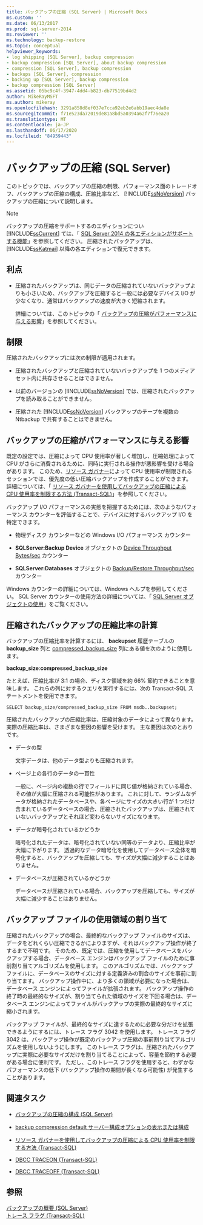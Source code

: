 ```yaml
---
title: バックアップの圧縮 (SQL Server) | Microsoft Docs
ms.custom: ''
ms.date: 06/13/2017
ms.prod: sql-server-2014
ms.reviewer: ''
ms.technology: backup-restore
ms.topic: conceptual
helpviewer_keywords:
- log shipping [SQL Server], backup compression
- backup compression [SQL Server], about backup compression
- compression [SQL Server], backup compression
- backups [SQL Server], compression
- backing up [SQL Server], backup compression
- backup compression [SQL Server]
ms.assetid: 05bc9c4f-3947-4dd4-b823-db77519bd4d2
author: MikeRayMSFT
ms.author: mikeray
ms.openlocfilehash: 3291a858d8ef037e7cca92eb2e6abb19aec4da8e
ms.sourcegitcommit: f71e523da72019de81a8bd5a0394a62f7f76ea20
ms.translationtype: MT
ms.contentlocale: ja-JP
ms.lasthandoff: 06/17/2020
ms.locfileid: "84959443"
---
```

# <a name="backup-compression-sql-server"></a>バックアップの圧縮 (SQL Server)
  このトピックでは、バックアップの圧縮の制限、パフォーマンス面のトレードオフ、バックアップの圧縮の構成、圧縮比率など、 [!INCLUDE[ssNoVersion](../../includes/ssnoversion-md.md)] バックアップの圧縮について説明します。  
  
> [!NOTE]  
>  バックアップの圧縮をサポートするのエディションについ [!INCLUDE[ssCurrent](../../includes/sscurrent-md.md)] ては、「 [SQL Server 2014 の各エディションがサポートする機能](../../getting-started/features-supported-by-the-editions-of-sql-server-2014.md)」を参照してください。 圧縮されたバックアップは、 [!INCLUDE[ssKatmai](../../includes/sskatmai-md.md)] 以降の各エディションで復元できます。  
  
  
##  <a name="benefits"></a><a name="Benefits"></a> 利点  
  
-   圧縮されたバックアップは、同じデータの圧縮されていないバックアップよりも小さいため、バックアップを圧縮すると一般には必要なデバイス I/O が少なくなり、通常はバックアップの速度が大きく短縮されます。  
  
     詳細については、このトピックの「 [バックアップの圧縮がパフォーマンスに与える影響](#PerfImpact)」を参照してください。  
  
  
##  <a name="restrictions"></a><a name="Restrictions"></a> 制限  
 圧縮されたバックアップには次の制限が適用されます。  
  
-   圧縮されたバックアップと圧縮されていないバックアップを 1 つのメディア セット内に共存させることはできません。  
  
-   以前のバージョンの [!INCLUDE[ssNoVersion](../../includes/ssnoversion-md.md)] では、圧縮されたバックアップを読み取ることができません。  
  
-   圧縮された [!INCLUDE[ssNoVersion](../../includes/ssnoversion-md.md)] バックアップのテープを複数の Ntbackup で共有することはできません。  
  
  
##  <a name="performance-impact-of-compressing-backups"></a><a name="PerfImpact"></a> バックアップの圧縮がパフォーマンスに与える影響  
 既定の設定では、圧縮によって CPU 使用率が著しく増加し、圧縮処理によって CPU がさらに消費されるために、同時に実行される操作が悪影響を受ける場合があります。 このため、[リソース ガバナー](../resource-governor/resource-governor.md)によって CPU 使用率が制限されるセッションでは、優先度の低い圧縮バックアップを作成することができます。 詳細については、「 [リソース ガバナーを使用してバックアップの圧縮による CPU 使用率を制限する方法 &#40;Transact-SQL&#41;](use-resource-governor-to-limit-cpu-usage-by-backup-compression-transact-sql.md)」を参照してください。  
  
 バックアップ I/O パフォーマンスの実態を把握するためには、次のようなパフォーマンス カウンターを評価することで、デバイスに対するバックアップ I/O を特定できます。  
  
-   物理ディスク カウンターなどの Windows I/O パフォーマンス カウンター  
  
-   **SQLServer:Backup Device** オブジェクトの [Device Throughput Bytes/sec](../performance-monitor/sql-server-backup-device-object.md) カウンター  
  
-   **SQLServer:Databases** オブジェクトの [Backup/Restore Throughput/sec](../performance-monitor/sql-server-databases-object.md) カウンター  
  
 Windows カウンターの詳細については、Windows ヘルプを参照してください。 SQL Server カウンターの使用方法の詳細については、「 [SQL Server オブジェクトの使用](../performance-monitor/use-sql-server-objects.md)」をご覧ください。  
  
  
##  <a name="calculate-the-compression-ratio-of-a-compressed-backup"></a><a name="CompressionRatio"></a> 圧縮されたバックアップの圧縮比率の計算  
 バックアップの圧縮比率を計算するには、 **backupset** 履歴テーブルの **backup_size** 列と [compressed_backup_size](/sql/relational-databases/system-tables/backupset-transact-sql) 列にある値を次のように使用します。  
  
 **backup_size**:**compressed_backup_size**  
  
 たとえば、圧縮比率が 3:1 の場合、ディスク領域を約 66% 節約できることを意味します。 これらの列に対するクエリを実行するには、次の Transact-SQL ステートメントを使用できます。  
  
```  
SELECT backup_size/compressed_backup_size FROM msdb..backupset;  
```  
  
 圧縮されたバックアップの圧縮比率は、圧縮対象のデータによって異なります。 実際の圧縮比率は、さまざまな要因の影響を受けます。 主な要因は次のとおりです。  
  
-   データの型  
  
     文字データは、他のデータ型よりも圧縮されます。  
  
-   ページ上の各行のデータの一貫性  
  
     一般に、ページ内の複数の行でフィールドに同じ値が格納されている場合、その値が大幅に圧縮される可能性があります。 これに対して、ランダムなデータが格納されたデータベースや、各ページにサイズの大きい行が 1 つだけ含まれているデータベースの場合、圧縮されたバックアップは、圧縮されていないバックアップとそれほど変わらないサイズになります。  
  
-   データが暗号化されているかどうか  
  
     暗号化されたデータは、暗号化されていない同等のデータより、圧縮比率が大幅に下がります。 透過的なデータ暗号化を使用してデータベース全体を暗号化すると、バックアップを圧縮しても、サイズが大幅に減少することはありません。  
  
-   データベースが圧縮されているかどうか  
  
     データベースが圧縮されている場合、バックアップを圧縮しても、サイズが大幅に減少することはありません。  
  
  
##  <a name="allocation-of-space-for-the-backup-file"></a><a name="Allocation"></a> バックアップ ファイルの使用領域の割り当て  
 圧縮されたバックアップの場合、最終的なバックアップ ファイルのサイズは、データをどれくらい圧縮できるかによりますが、それはバックアップ操作が終了するまで不明です。  そのため、既定では、圧縮を使用してデータベースをバックアップする場合、データベース エンジンはバックアップ ファイルのために事前割り当てアルゴリズムを使用します。 このアルゴリズムでは、バックアップ ファイルに、データベースのサイズに対する定義済みの割合のサイズを事前に割り当てます。 バックアップ操作中に、より多くの領域が必要になった場合は、データベース エンジンによってファイルが拡張されます。 バックアップ操作の終了時の最終的なサイズが、割り当てられた領域のサイズを下回る場合は、データベース エンジンによってファイルがバックアップの実際の最終的なサイズに縮小されます。  
  
 バックアップ ファイルが、最終的なサイズに達するために必要な分だけを拡張できるようにするには、トレース フラグ 3042 を使用します。 トレース フラグ 3042 は、バックアップ操作が既定のバックアップ圧縮の事前割り当てアルゴリズムを使用しないようにします。 このトレース フラグは、圧縮されたバックアップに実際に必要なサイズだけを割り当てることによって、容量を節約する必要がある場合に便利です。 ただし、このトレース フラグを使用すると、わずかなパフォーマンスの低下 (バックアップ操作の期間が長くなる可能性) が発生することがあります。  
  
##  <a name="related-tasks"></a><a name="RelatedTasks"></a> 関連タスク  
  
-   [バックアップの圧縮の構成 &#40;SQL Server&#41;](backup-compression-sql-server.md)  
  
-   [backup compression default サーバー構成オプションの表示または構成](../../database-engine/configure-windows/view-or-configure-the-backup-compression-default-server-configuration-option.md)  
  
-   [リソース ガバナーを使用してバックアップの圧縮による CPU 使用率を制限する方法 &#40;Transact-SQL&#41;](use-resource-governor-to-limit-cpu-usage-by-backup-compression-transact-sql.md)  
  
-   [DBCC TRACEON &#40;Transact-SQL&#41;](/sql/t-sql/database-console-commands/dbcc-traceon-transact-sql)  
  
-   [DBCC TRACEOFF &#40;Transact-SQL&#41;](/sql/t-sql/database-console-commands/dbcc-traceoff-transact-sql)  
  
## <a name="see-also"></a>参照  
 [バックアップの概要 &#40;SQL Server&#41;](backup-overview-sql-server.md)   
 [トレース フラグ &#40;Transact-SQL&#41;](/sql/t-sql/database-console-commands/dbcc-traceon-trace-flags-transact-sql)  
  
  
